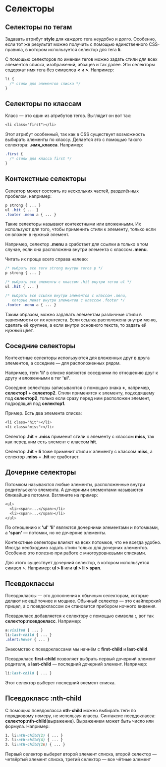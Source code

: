 # Селекторы

## Селекторы по тегам

Задавать атрибут __style__ для каждого тега неудобно и долго. Особенно, если тот же результат можно получить с помощью единственного CSS-правила, в котором используется селектор для тега __li__.

С помощью селекторов по именам тегов можно задать стили для всех элементов списка, изображений, абзацев и так далее. Эти селекторы содержат имя тега без символов **<** и **>**. Например:

```css
li {
  /* стили для элементов списка */
}
```

## Селекторы по классам

Класс — это один из атрибутов тегов. Выглядит он вот так:

```css
<li class="first"></li>
```
Этот атрибут особенный, так как в CSS существует возможность выбирать элементы по классу. Делается это с помощью такого селектора: __.имя_класса__. Например:
```css
.first {
  /* стили для класса first */
}
```
## Контекстные селекторы

Селектор может состоять из нескольких частей, разделённых пробелом, например:

```css
p strong { ... }
ul .hit { ... }
.footer .menu a { ... }
```

Такие селекторы называют контекстными или вложенными. Их используют для того, чтобы применить стили к элементу, только если он вложен в нужный элемент.

Например, селектор __.menu__ a сработает для ссылки __a__ только в том случае, если она расположена внутри элемента с классом __.menu__.

Читать их проще всего справа налево:

```css
/* выбрать все теги strong внутри тегов p */
p strong { ... }

/* выбрать все элементы с классом .hit внутри тегов ul */
ul .hit { ... }

/* выбрать все ссылки внутри элементов с классом .menu,
   которые лежат внутри элементов с классом .footer */
.footer .menu a { ... }

```

Таким образом, можно задавать элементам различные стили в зависимости от их контекста. Если ссылка расположена внутри меню, сделать её крупнее, а если внутри основного текста, то задать ей нужный цвет.

## Соседние селекторы

Контекстные селекторы используются для вложенных друг в друга элементов, а соседние — для расположенных рядом.

Например, теги __'li'__ в списке являются соседними по отношению друг к другу и вложенными в тег __'ul'__.

Соседние селекторы записываются с помощью знака __+__, например, __селектор1 + селектор2__. Стили применятся к элементу, подходящему под __селектор2__, только если сразу перед ним расположен элемент, подходящий под __селектор1__.

Пример. Есть два элемента списка:
```css
<li class="hit"></li>
<li class="miss"></li>
```
Селектор __.hit + .miss__ применит стили к элементу с классом __miss__, так как перед ним есть элемент с классом __hit__.

Селектор __.hit + li__ тоже применит стили к элементу с классом __miss__, а селектор __.miss + .hit__ не сработает.

## Дочерние селекторы

Потомком называются любые элементы, расположенные внутри родительского элемента. А дочерними элементами называются ближайшие потомки. Взгляните на пример:

```css
<ul>
  <li><span>...</span></li>
  <li><span>...</span></li>
</ul>
```
По отношению к __'ul' 'li'__ являются дочерними элементами и потомками, а __'span'__ — потомки, но не дочерние элементы.

Контекстные селекторы влияют на всех потомков, что не всегда удобно. Иногда необходимо задать стили только для дочерних элементов. Особенно это полезно при работе с многоуровневыми списками.

Для этого существует дочерний селектор, в котором используется символ >. Например: __ul > li__ или __ul > li > span__.

## Псевдоклассы

Псевдоклассы — это дополнения к обычным селекторам, которые делают их ещё точнее и мощнее. Обычный селектор — это снайперский прицел, а с псевдоклассом он становится прибором ночного видения.

Псевдокласс добавляется к селектору c помощью символа __:__, вот так __селектор:псевдокласс__. Например:
```css
a:visited { ... }
li:last-child { ... }
.alert:hover { ... }
```

Знакомство с псевдоклассами мы начнём с __first-child__ и __last-child__.

Псевдокласс __first-child__ позволяет выбрать первый дочерний элемент родителя, а __last-child__ — последний дочерний элемент. Например:

```css
li:last-child { ... }
```
Этот селектор выберет последний элемент списка.

## Псевдокласс :nth-child

С помощью псевдокласса __nth-child__ можно выбирать теги по порядковому номеру, не используя классы. Синтаксис псевдокласса: __селектор:nth-child__(выражение). Выражением может быть число или формула. Например:

```css
1. li:nth-child(2) { ... }
2. li:nth-child(4) { ... }
3. li:nth-child(2n) { ... }
```
Первый селектор выберет второй элемент списка, второй селектор — четвёртый элемент списка, третий селектор — все чётные элемент